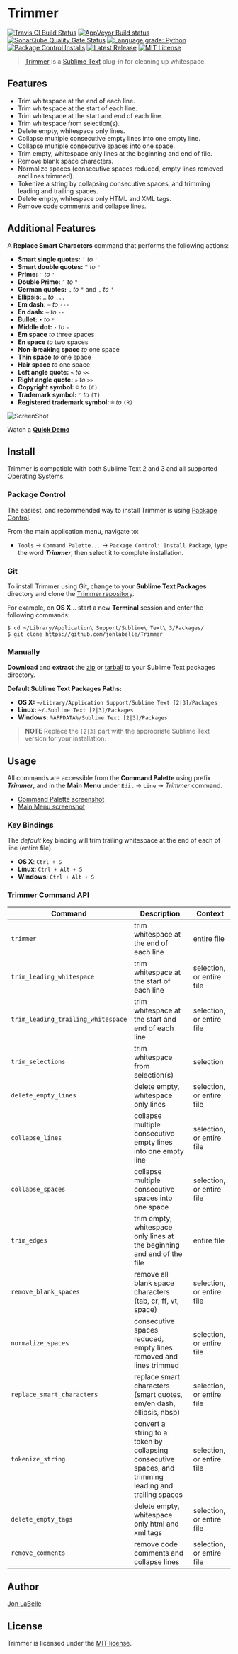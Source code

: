 # Trimmer

[![Travis CI Build Status](https://travis-ci.com/jonlabelle/Trimmer.svg?branch=master)](https://travis-ci.com/jonlabelle/Trimmer)
[![AppVeyor Build status](https://ci.appveyor.com/api/projects/status/fdcdvfsip9d9efg3?svg=true)](https://ci.appveyor.com/project/jonlabelle/trimmer)
[![SonarQube Quality Gate Status](https://sonarcloud.io/api/project_badges/measure?project=org.jonlabelle-github%3ATrimmer%3Amaster&metric=alert_status)](https://sonarcloud.io/dashboard/index/org.jonlabelle-github:Trimmer:master)
[![Language grade: Python](https://img.shields.io/lgtm/grade/python/g/jonlabelle/Trimmer.svg?logo=lgtm&logoWidth=18)](https://lgtm.com/projects/g/jonlabelle/Trimmer/context:python)
[![Package Control Installs](https://img.shields.io/packagecontrol/dt/Trimmer.svg?label=installs)](https://packagecontrol.io/packages/Trimmer)
[![Latest Release](https://img.shields.io/github/tag/jonlabelle/Trimmer.svg?label=version)](https://github.com/jonlabelle/Trimmer/releases)
[![MIT License](https://img.shields.io/badge/License-MIT-blue.svg)](https://github.com/jonlabelle/Trimmer/blob/master/LICENSE.md)

> [Trimmer](https://github.com/jonlabelle/Trimmer) is a [Sublime Text](http://www.sublimetext.com) plug-in for cleaning up whitespace.

## Features

- Trim whitespace at the end of each line.
- Trim whitespace at the start of each line.
- Trim whitespace at the start and end of each line.
- Trim whitespace from selection(s).
- Delete empty, whitespace only lines.
- Collapse multiple consecutive empty lines into one empty line.
- Collapse multiple consecutive spaces into one space.
- Trim empty, whitespace only lines at the beginning and end of file.
- Remove blank space characters.
- Normalize spaces (consecutive spaces reduced, empty lines removed and lines trimmed).
- Tokenize a string by collapsing consecutive spaces, and trimming leading and trailing spaces.
- Delete empty, whitespace only HTML and XML tags.
- Remove code comments and collapse lines.

## Additional Features

A **Replace Smart Characters** command that performs the following actions:

- **Smart single quotes:** `’` *to* `'`
- **Smart double quotes:** `“` *to* `"`
- **Prime:** `′` *to* `'`
- **Double Prime:** `″` *to* `"`
- **German quotes:** `„` *to* `"` and `‚` *to* `'`
- **Ellipsis:** `…` *to* `...`
- **Em dash:** `—` *to* `---`
- **En dash:** `–` *to* `--`
- **Bullet:** `•` *to* `*`
- **Middle dot:** `·` *to* `-`
- **Em space** *to* three spaces
- **En space** *to* two spaces
- **Non-breaking space** *to* one space
- **Thin space** *to* one space
- **Hair space** *to* one space
- **Left angle quote:** `«` *to* `<<`
- **Right angle quote:** `»` *to* `>>`
- **Copyright symbol:** `©` *to* `(C)`
- **Trademark symbol:** `™` *to* `(T)`
- **Registered trademark symbol:** `®` *to* `(R)`

![ScreenShot](https://raw.githubusercontent.com/jonlabelle/Trimmer/master/screenshots/command_palette.png)

Watch a [**Quick Demo**](https://raw.githubusercontent.com/jonlabelle/Trimmer/master/screenshots/demo.gif)

## Install

Trimmer is compatible with both Sublime Text 2 and 3 and all supported Operating Systems.

### Package Control

The easiest, and recommended way to install Trimmer is using [Package Control](https://packagecontrol.io).

From the main application menu, navigate to:

- `Tools` -> `Command Palette...` -> `Package Control: Install Package`, type
  the word ***Trimmer***, then select it to complete installation.

### Git

To install Trimmer using Git, change to your **Sublime Text Packages** directory
and clone the [Trimmer repository](https://github.com/jonlabelle/Trimmer).

For example, on **OS X**... start a new **Terminal** session and enter the following
commands:

```shell
$ cd ~/Library/Application\ Support/Sublime\ Text\ 3/Packages/
$ git clone https://github.com/jonlabelle/Trimmer
```

### Manually

**Download** and **extract** the [zip](https://github.com/jonlabelle/Trimmer/zipball/master)
or [tarball](https://github.com/jonlabelle/Trimmer/tarball/master) to your
Sublime Text packages directory.

**Default Sublime Text Packages Paths:**

* **OS X:** `~/Library/Application Support/Sublime Text [2|3]/Packages`
* **Linux:** `~/.Sublime Text [2|3]/Packages`
* **Windows:** `%APPDATA%/Sublime Text [2|3]/Packages`

> **NOTE** Replace the `[2|3]` part with the appropriate Sublime Text
> version for your installation.

## Usage

All commands are accessible from the **Command Palette** using prefix
***Trimmer***, and in the **Main Menu** under `Edit` -> `Line` -> *Trimmer* command.

- [Command Palette screenshot](https://raw.githubusercontent.com/jonlabelle/Trimmer/master/screenshots/command_palette.png)
- [Main Menu screenshot](https://raw.githubusercontent.com/jonlabelle/Trimmer/master/screenshots/main_menu.png)

### Key Bindings

The *default* key binding will trim trailing whitespace at the end of each of
line (entire file).

- **OS X**: `Ctrl + S`
- **Linux**: `Ctrl + Alt + S`
- **Windows**: `Ctrl + Alt + S`

### Trimmer Command API

|              Command               |                                              Description                                               |          Context          |
|------------------------------------|--------------------------------------------------------------------------------------------------------|---------------------------|
| `trimmer`                          | trim whitespace at the end of each line                                                                | entire file               |
| `trim_leading_whitespace`          | trim whitespace at the start of each line                                                              | selection, or entire file |
| `trim_leading_trailing_whitespace` | trim whitespace at the start and end of each line                                                      | selection, or entire file |
| `trim_selections`                  | trim whitespace from selection(s)                                                                      | selection                 |
| `delete_empty_lines`               | delete empty, whitespace only lines                                                                    | selection, or entire file |
| `collapse_lines`                   | collapse multiple consecutive empty lines into one empty line                                          | selection, or entire file |
| `collapse_spaces`                  | collapse multiple consecutive spaces into one space                                                    | selection, or entire file |
| `trim_edges`                       | trim empty, whitespace only lines at the beginning and end of the file                                 | entire file               |
| `remove_blank_spaces`              | remove all blank space characters (tab, cr, ff, vt, space)                                             | selection, or entire file |
| `normalize_spaces`                 | consecutive spaces reduced, empty lines removed and lines trimmed                                      | selection, or entire file |
| `replace_smart_characters`         | replace smart characters (smart quotes, em/en dash, ellipsis, nbsp)                                    | selection, or entire file |
| `tokenize_string`                  | convert a string to a token by collapsing consecutive spaces, and trimming leading and trailing spaces | selection, or entire file |
| `delete_empty_tags`                | delete empty, whitespace only html and xml tags                                                        | selection, or entire file |
| `remove_comments`                  | remove code comments and collapse lines                                                                | selection, or entire file |

## Author

[Jon LaBelle](https://jonlabelle.com)

## License

Trimmer is licensed under the [MIT license](http://opensource.org/licenses/MIT).
